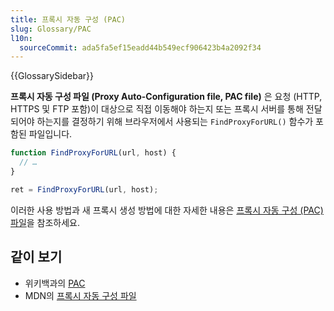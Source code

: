 ```yaml
---
title: 프록시 자동 구성 (PAC)
slug: Glossary/PAC
l10n:
  sourceCommit: ada5fa5ef15eadd44b549ecf906423b4a2092f34
---
```


{{GlossarySidebar}}

**프록시 자동 구성 파일 (Proxy Auto-Configuration file, PAC file)** 은 요청 (HTTP, HTTPS 및 FTP 포함)이 대상으로 직접 이동해야 하는지 또는 프록시 서버를 통해 전달되어야 하는지를 결정하기 위해 브라우저에서 사용되는 `FindProxyForURL()` 함수가 포함된 파일입니다.

```js
function FindProxyForURL(url, host) {
  // …
}

ret = FindProxyForURL(url, host);
```

이러한 사용 방법과 새 프록시 생성 방법에 대한 자세한 내용은 [프록시 자동 구성 (PAC) 파일](/ko/docs/Web/HTTP/Proxy_servers_and_tunneling/Proxy_Auto-Configuration_PAC_file)을 참조하세요.

## 같이 보기

- 위키백과의 [PAC](https://en.wikipedia.org/wiki/Proxy_auto-config)
- MDN의 [프록시 자동 구성 파일](/ko/docs/Web/HTTP/Proxy_servers_and_tunneling/Proxy_Auto-Configuration_PAC_file)
